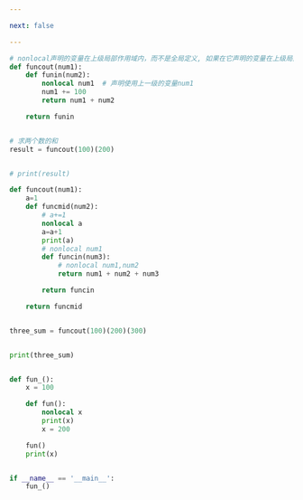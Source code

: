 ```yaml
---

next: false

---
```




<BlogInfo id="996" title="9.闭包" author="白日梦想猿" pv=0 read_times=0 pre_cost_time="0分37秒" category="高阶函数" tag_list="['高阶函数']" create_time="2020.05.25 15:09:54" update_time="2022.03.22 17:53:51" />

```python
# nonlocal声明的变量在上级局部作用域内，而不是全局定义, 如果在它声明的变量在上级局部中不存在，则会报错
def funcout(num1):
    def funin(num2):
        nonlocal num1  # 声明使用上一级的变量num1
        num1 += 100
        return num1 + num2

    return funin


# 求两个数的和
result = funcout(100)(200)


# print(result)

def funcout(num1):
    a=1
    def funcmid(num2):
        # a+=1
        nonlocal a
        a=a+1
        print(a)
        # nonlocal num1
        def funcin(num3):
            # nonlocal num1,num2
            return num1 + num2 + num3

        return funcin

    return funcmid


three_sum = funcout(100)(200)(300)


print(three_sum)


def fun_():
    x = 100

    def fun():
        nonlocal x
        print(x)
        x = 200

    fun()
    print(x)


if __name__ == '__main__':
    fun_()

```



<ActionBox />
